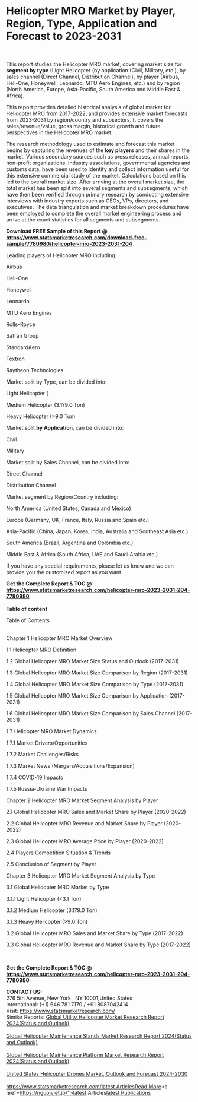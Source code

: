 <h1>Helicopter MRO Market by Player, Region, Type, Application and Forecast to 2023-2031</h1><br/><p>This report studies the Helicopter MRO market, covering market size for <strong>segment by type</strong> (Light Helicopter (by application (Civil, Military, etc.), by sales channel (Direct Channel, Distribution Channel), by player (Airbus, Heli-One, Honeywell, Leonardo, MTU Aero Engines, etc.) and by region (North America, Europe, Asia-Pacific, South America and Middle East & Africa).</p><p>This report provides detailed historical analysis of global market for Helicopter MRO from 2017-2022, and provides extensive market forecasts from 2023-2031 by region/country and subsectors. It covers the sales/revenue/value, gross margin, historical growth and future perspectives in the Helicopter MRO market.</p><p>The research methodology used to estimate and forecast this market begins by capturing the revenues of the <strong>key players</strong> and their shares in the market. Various secondary sources such as press releases, annual reports, non-profit organizations, industry associations, governmental agencies and customs data, have been used to identify and collect information useful for this extensive commercial study of the market. Calculations based on this led to the overall market size. After arriving at the overall market size, the total market has been split into several segments and subsegments, which have then been verified through primary research by conducting extensive interviews with industry experts such as CEOs, VPs, directors, and executives. The data triangulation and market breakdown procedures have been employed to complete the overall market engineering process and arrive at the exact statistics for all segments and subsegments.</p><p><strong>Download FREE Sample of this Report @ <a href="https://www.statsmarketresearch.com/download-free-sample/7780980/helicopter-mro-2023-2031-204">https://www.statsmarketresearch.com/download-free-sample/7780980/helicopter-mro-2023-2031-204</a></strong></p><p>Leading players of Helicopter MRO including:</p><p>Airbus</p><p>Heli-One</p><p>Honeywell</p><p>Leonardo</p><p>MTU Aero Engines</p><p>Rolls-Royce</p><p>Safran Group</p><p>StandardAero</p><p>Textron</p><p>Raytheon Technologies</p><p>Market split by Type, can be divided into:</p><p>Light Helicopter (</p><p>Medium Helicopter (3.1?9.0 Ton)</p><p>Heavy Helicopter (>9.0 Ton)</p><p>Market split <strong>by Application</strong>, can be divided into:</p><p>Civil</p><p>Military</p><p>Market split by Sales Channel, can be divided into:</p><p>Direct Channel</p><p>Distribution Channel</p><p>Market segment by Region/Country including:</p><p>North America (United States, Canada and Mexico)</p><p>Europe (Germany, UK, France, Italy, Russia and Spain etc.)</p><p>Asia-Pacific (China, Japan, Korea, India, Australia and Southeast Asia etc.)</p><p>South America (Brazil, Argentina and Colombia etc.)</p><p>Middle East & Africa (South Africa, UAE and Saudi Arabia etc.)</p><p>If you have any special requirements, please let us know and we can provide you the customized report as you want.</p><div><b>Get the Complete Report & TOC @ <a href="https://www.statsmarketresearch.com/helicopter-mro-2023-2031-204-7780980">https://www.statsmarketresearch.com/helicopter-mro-2023-2031-204-7780980</a></b></div><br><b>Table of content</b><p>Table of Contents<br />
 
 <br />
 
 Chapter 1 Helicopter MRO Market Overview<br />
 
  1.1 Helicopter MRO Definition<br />
 
  1.2 Global Helicopter MRO Market Size Status and Outlook (2017-2031)<br />
 
  1.3 Global Helicopter MRO Market Size Comparison by Region (2017-2031)<br />
 
  1.4 Global Helicopter MRO Market Size Comparison by Type (2017-2031)<br />
 
  1.5 Global Helicopter MRO Market Size Comparison by Application (2017-2031)<br />
 
  1.6 Global Helicopter MRO Market Size Comparison by Sales Channel (2017-2031)<br />
 
  1.7 Helicopter MRO Market Dynamics<br />
 
  1.7.1 Market Drivers/Opportunities<br />
 
  1.7.2 Market Challenges/Risks<br />
 
  1.7.3 Market News (Mergers/Acquisitions/Expansion)<br />
 
  1.7.4 COVID-19 Impacts<br />
 
  1.7.5 Russia-Ukraine War Impacts<br />
 
 Chapter 2 Helicopter MRO Market Segment Analysis by Player<br />
 
  2.1 Global Helicopter MRO Sales and Market Share by Player (2020-2022)<br />
 
  2.2 Global Helicopter MRO Revenue and Market Share by Player (2020-2022)<br />
 
  2.3 Global Helicopter MRO Average Price by Player (2020-2022)<br />
 
  2.4 Players Competition Situation & Trends<br />
 
  2.5 Conclusion of Segment by Player<br />
 
 Chapter 3 Helicopter MRO Market Segment Analysis by Type<br />
 
  3.1 Global Helicopter MRO Market by Type<br />
 
  3.1.1 Light Helicopter (<3.1 Ton)<br />
 
  3.1.2 Medium Helicopter (3.1?9.0 Ton)<br />
 
  3.1.3 Heavy Helicopter (>9.0 Ton)<br />
 
  3.2 Global Helicopter MRO Sales and Market Share by Type (2017-2022)<br />
 
  3.3 Global Helicopter MRO Revenue and Market Share by Type (2017-2022)<br />
 
 <br><div><b>Get the Complete Report & TOC @ <a href="https://www.statsmarketresearch.com/helicopter-mro-2023-2031-204-7780980">https://www.statsmarketresearch.com/helicopter-mro-2023-2031-204-7780980</a></b></div></p> <b>CONTACT US:</b><br>276 5th Avenue, New York , NY 10001,United States<br>International: (+1) 646 781 7170 / +91 8087042414<br>Visit: <a href="https://www.statsmarketresearch.com/">https://www.statsmarketresearch.com/</a><br>Similar Reports: <a href="https://www.statsmarketresearch.com/helicopter-mro-2023-2031-204-7780980">Global Utility Helicopter Market Research Report 2024(Status and Outlook)</a><br/><br/><a href="https://www.statsmarketresearch.com/helicopter-mro-2023-2031-204-7780980">Global Helicopter Maintenance Stands Market Research Report 2024(Status and Outlook)</a><br/><br/><a href="https://www.statsmarketresearch.com/helicopter-mro-2023-2031-204-7780980">Global Helicopter Maintenance Platform Market Research Report 2024(Status and Outlook)</a><br/><br/><a href="https://www.statsmarketresearch.com/helicopter-mro-2023-2031-204-7780980">United States Helicopter Drones Market, Outlook and Forecast 2024-2030</a><br/><br/><a href="https://gyeongbokgung.com">https://www.statsmarketresearch.com/</a><a href="https://hallyeomaritime.com">latest Articles</a><a href="https://jingwansa.com">Read More</a><a href=https://nguoiviet.jp/">latest Articles</a><a href="https://www.intelmarketresearch.com/">latest Publications</a>